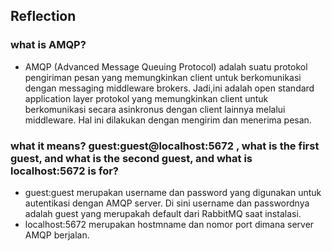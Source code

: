 ## Reflection

### what is AMQP?
- AMQP (Advanced Message Queuing Protocol) adalah suatu protokol pengiriman pesan yang memungkinkan client untuk berkomunikasi dengan messaging middleware brokers. Jadi,ini adalah open standard application layer protokol yang memungkinkan client untuk berkomunikasi secara asinkronus dengan client lainnya melalui middleware. Hal ini dilakukan dengan mengirim dan menerima pesan.

### what it means? guest:guest@localhost:5672 , what is the first guest, and what is the second guest, and what is localhost:5672 is for?
- guest:guest merupakan username dan password yang digunakan untuk autentikasi dengan AMQP server. Di sini username dan passwordnya adalah guest yang merupakah default dari RabbitMQ saat instalasi.
- localhost:5672 merupakan hostmname dan nomor port dimana server AMQP berjalan.